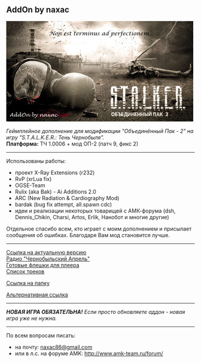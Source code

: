 ## AddOn by naxac
![Нет предела совершенству...](bitmap.jpg?raw=true "Нет предела совершенству...")

*Геймплейное дополнение для модификации "Объединённый Пак - 2" на игру "S.T.A.L.K.E.R.: Тень Чернобыля".*  
**Платформа:** ТЧ 1.0006 + мод ОП-2 (патч 9, фикс 2)
***
Использованы работы:  
- проект X-Ray Extensions (r232)
- RvP (xrLua fix)
- OGSE-Team
- Rulix (aka Bak) - Ai Additions 2.0
- ARC (New Radiation & Cardiography Mod)
- bardak (bug fix attempt, all.spawn cdc)
- идеи и реализации некоторых товарищей с АМК-форума (dsh, Dennis_Chikin, Charsi, Artos, Erlik, Нанобот и многие другие)

Отдельное спасибо всем, кто играет с моим дополнением и присылает сообщения об ошибках. Благодаря Вам мод становится лучше.  
***  
[Ссылка на актуальную версию](https://yadi.sk/d/RTK-u0EBEXipjA "Яндекс.Диск")  
[Радио "Чернобыльский Апрель"](https://yadi.sk/d/BaoHDYvU322Gsq "Яндекс.Диск")  
[Готовые флешки для плеера](https://yadi.sk/d/eVWWzlvL3BeufN "Яндекс.Диск")  
[Список треков](https://yadi.sk/i/UthwR-W_3DY6my "Яндекс.Диск")  

[Ссылка на папку](https://yadi.sk/d/ZviC7ZENNhXzwg "Яндекс.Диск")  

[Альтернативная ссылка](https://drive.google.com/drive/folders/1SM0CqavXjT8M5lPt8m_Z5sasmJEjotim?usp=sharing "Google.Drive")  

***
***НОВАЯ ИГРА ОБЯЗАТЕЛЬНА!***
*Если просто обновляете аддон - новая игра уже не нужна.*
***
По всем вопросам писать:  
- на почту: naxac86@gmail.com
- или в л.с. на форуме AMK: http://www.amk-team.ru/forum/
